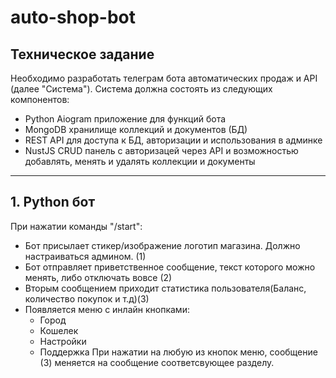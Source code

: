 # auto-shop-bot

## Техническое задание

Необходимо разработать телеграм бота автоматических продаж и API (далее "Система").
Система должна состоять из следующих компонентов:

- Python Aiogram приложение для функций бота 
- MongoDB хранилище коллекций и документов (БД)
- REST API для доступа к БД, авторизации и использования в админке
- NustJS CRUD панель с авторизацей через API и возможностью добавлять, менять и удалять коллекции
  и документы

---
## 1. Python бот 

При нажатии команды "/start":  
- Бот присылает стикер/изображение логотип магазина. Должно настраиваться админом. (1)
- Бот отправляет приветственное сообщение, текст которого можно
менять, либо отключать вовсе (2)
- Вторым сообщением приходит статистика пользователя(Баланс, количество покупок и т.д)(3)
- Появляется меню с инлайн кнопками:
  - Город
  - Кошелек
  - Настройки 
  - Поддержка
При нажатии на любую из кнопок меню, сообщение (3) меняется на сообщение соответсвующее разделу.


































